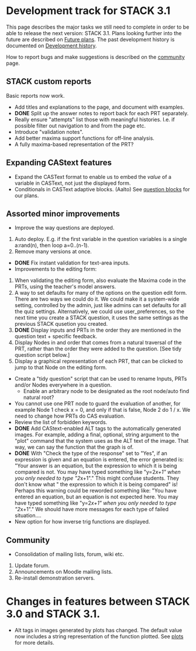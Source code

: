# Development track for STACK 3.1

This page describes the major tasks we still need to complete in order to be
able to release the next version: STACK 3.1. Plans looking
further into the future are described on [Future plans](Future_plans.md). The
past development history is documented on [Development history](Development_history.md).

How to report bugs and make suggestions is described on the [community](../About/Community.md) page.

## STACK custom reports ##

Basic reports now work.

* Add titles and explanations to the page, and document with examples.
* **DONE** Split up the answer notes to report back for each PRT separately.
* Really ensure "attempts" list those with meaningful histories.  I.e. if possible filter out navigation to and from the page etc.
* Introduce "validation notes".
* Add better maxima support functions for off-line analysis.
 * A fully maxima-based representation of the PRT?

## Expanding CAStext features

* Expand the CASText format to enable us to embed the _value_ of a variable in CASText, not just the displayed form.
* Conditionals in CASText adaptive blocks. (Aalto) See [question blocks](../Authoring/Question_blocks.md) for our plans.

## Assorted minor improvements ##

* Improve the way questions are deployed.
 1. Auto deploy.  E.g. if the first variable in the question variables is a single a:rand(n), then loop a=0..(n-1).
 2. Remove many versions at once.
* **DONE** Fix instant validation for text-area inputs.
* Improvements to the editing form:
 1. When validating the editing form, also evaluate the Maxima code in the PRTs, using the teacher's model answers.
 2. A way to set defaults for many of the options on the question edit form. There are two ways we could do it. We could make it a system-wide setting, controlled by the admin, just like admins can set defaults for all the quiz settings. Alternatively, we could use user_preferences, so the next time you create a STACK question, it uses the same settings as the previous STACK qusetion you created.
 3. **DONE** Display inputs and PRTs in the order they are mentioned in the question text + specific feedback.
 4. Display Nodes in and order that comes from a natural traversal of the PRT, rather than the order they were added to the question. [See tidy question script below.]
 5. Display a graphical representation of each PRT, that can be clicked to jump to that Node on the editing form.
* Create a "tidy question" script that can be used to rename Inputs, PRTs and/or Nodes everywhere in a question.
  * Enable an arbitrary node to be designated as the root node/auto find natural root?
* You cannot use one PRT node to guard the evaluation of another, for example Node 1 check x = 0, and only if that is false, Node 2 do 1 / x. We need to change how PRTs do CAS evaluation.
* Review the list of forbidden keywords.
* **DONE** Add CAStext-enabled ALT tags to the automatically generated images. For example, adding a final, optional, string argument to the "plot" command that the system uses as the ALT text of the image. That way, we can say the function that the graph is of. 
* **DONE** With "Check the type of the response" set to "Yes", if an expression is given and an equation is entered, the error generated is: "Your answer is an equation, but the expression to which it is being compared is not. You may have typed something like "y=2*x+1" when you only needed to type "2*x+1"." This might confuse students. They don't know what " the expression to which it is being compared" is! Perhaps this warning could be reworded something like: "You have entered an equation, but an equation is not expected here. You may have typed something like "y=2*x+1" when you only needed to type "2*x+1"." We should have more messages for each type of failed situation....
* New option for how inverse trig functions are displayed.

## Community

* Consolidation of mailing lists, forum, wiki etc.
 1. Update forum.
 2. Announcements on Moodle mailing lists.
 3. Re-install demonstration servers.

# Changes in features between STACK 3.0 and STACK 3.1.

* Alt tags in images generated by plots has changed.  The default value now includes a string representation of the function plotted.  See [plots](../CAS/Plots.md#alttext) for more details.
